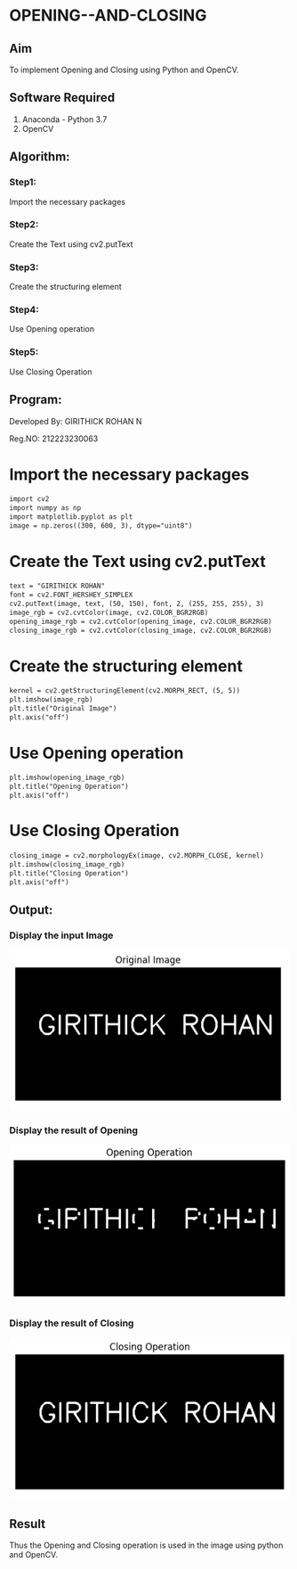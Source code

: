 # OPENING--AND-CLOSING
## Aim
To implement Opening and Closing using Python and OpenCV.

## Software Required
1. Anaconda - Python 3.7
2. OpenCV
## Algorithm:
### Step1:

Import the necessary packages

### Step2:

Create the Text using cv2.putText

### Step3:

Create the structuring element

### Step4:

Use Opening operation

### Step5:

Use Closing Operation
 
## Program:

Developed By: GIRITHICK ROHAN N

Reg.NO: 212223230063

# Import the necessary packages
``` 
import cv2
import numpy as np
import matplotlib.pyplot as plt
image = np.zeros((300, 600, 3), dtype="uint8")
```
# Create the Text using cv2.putText
```
text = "GIRITHICK ROHAN"
font = cv2.FONT_HERSHEY_SIMPLEX
cv2.putText(image, text, (50, 150), font, 2, (255, 255, 255), 3)
image_rgb = cv2.cvtColor(image, cv2.COLOR_BGR2RGB)
opening_image_rgb = cv2.cvtColor(opening_image, cv2.COLOR_BGR2RGB)
closing_image_rgb = cv2.cvtColor(closing_image, cv2.COLOR_BGR2RGB)
```
# Create the structuring element
```
kernel = cv2.getStructuringElement(cv2.MORPH_RECT, (5, 5))
plt.imshow(image_rgb)
plt.title("Original Image")
plt.axis("off")
```
# Use Opening operation
```
plt.imshow(opening_image_rgb)
plt.title("Opening Operation")
plt.axis("off")
```
# Use Closing Operation
```
closing_image = cv2.morphologyEx(image, cv2.MORPH_CLOSE, kernel)
plt.imshow(closing_image_rgb)
plt.title("Closing Operation")
plt.axis("off")
```
## Output:

### Display the input Image

![img](https://raw.githubusercontent.com/Girithickrohan/OPENING--AND-CLOSING/refs/heads/main/1.png)

### Display the result of Opening

![img](https://raw.githubusercontent.com/Girithickrohan/OPENING--AND-CLOSING/refs/heads/main/2.png)

### Display the result of Closing

![img](https://raw.githubusercontent.com/Girithickrohan/OPENING--AND-CLOSING/refs/heads/main/3.png)

## Result
Thus the Opening and Closing operation is used in the image using python and OpenCV.
